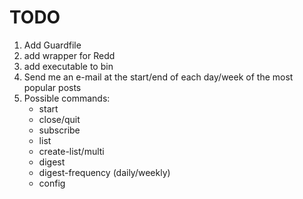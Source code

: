 # TODO

1. Add Guardfile
2. add wrapper for Redd
3. add executable to bin
4. Send me an e-mail at the start/end of each day/week of the most popular posts
5. Possible commands:
    - start
    - close/quit
    - subscribe
    - list
    - create-list/multi
    - digest
    - digest-frequency (daily/weekly)
    - config
